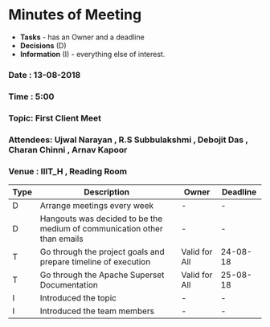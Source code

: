 # Minutes of Meeting

* **Tasks** - has an Owner and a deadline
* **Decisions** (D)
* **Information** (I) - everything else of interest.
 
### Date : 13-08-2018
### Time : 5:00
### Topic: First Client Meet
### Attendees: Ujwal Narayan , R.S Subbulakshmi , Debojit Das , Charan Chinni , Arnav Kapoor #
### Venue : IIIT_H , Reading Room 

Type | Description | Owner | Deadline
---- | ---- | ---- | ----
D | Arrange meetings every week | - | -
D | Hangouts was decided to be the medium of communication other than emails  | - | -
T | Go through the project goals and prepare timeline of execution | Valid for All | 24-08-18
T | Go through the Apache Superset Documentation  | Valid for All | 25-08-18
I | Introduced the topic | - | -
I | Introduced the team members  | - | -
